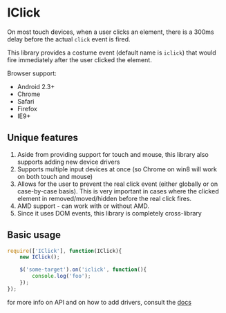 IClick
=======

On most touch devices, when a user clicks an element, there is a 300ms delay before the actual `click`
event is fired.

This library provides a costume event (default name is `iclick`) that would fire immediately after the user
clicked the element.

Browser support:
 * Android 2.3+
 * Chrome
 * Safari
 * Firefox
 * IE9+

## Unique features

 1. Aside from providing support for touch and mouse, this library also supports adding new device drivers
 2. Supports multiple input devices at once (so Chrome on win8 will work on both touch and mouse)
 3. Allows for the user to prevent the real click event (either globally or on case-by-case basis). This is
    very important in cases where the clicked element in removed/moved/hidden before the real click fires.
 4. AMD support - can work with or without AMD.
 5. Since it uses DOM events, this library is completely cross-library

## Basic usage

```js
require(['IClick'], function(IClick){
	new IClick();

	$('some-target').on('iclick', function(){
		console.log('foo');
	});
});
```

for more info on API and on how to add drivers, consult the [docs](http://cheggeng.github.io/IClick/docs)


